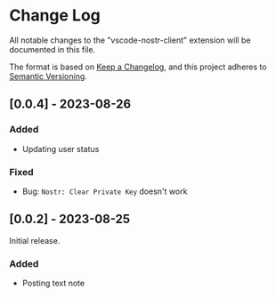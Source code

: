 # Change Log

All notable changes to the "vscode-nostr-client" extension will be documented in this file.

The format is based on [Keep a Changelog](https://keepachangelog.com/),
and this project adheres to [Semantic Versioning](https://semver.org/spec/v2.0.0.html).

## [0.0.4] - 2023-08-26
### Added
- Updating user status

### Fixed
- Bug: `Nostr: Clear Private Key` doesn't work

## [0.0.2] - 2023-08-25
Initial release.

### Added
- Posting text note
